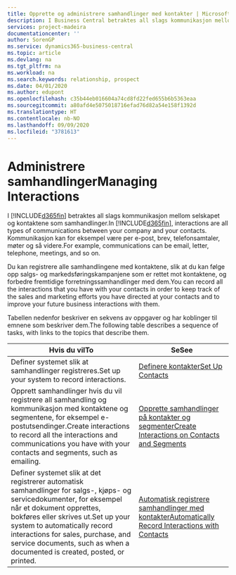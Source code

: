 ```yaml
---
title: Opprette og administrere samhandlinger med kontakter | Microsoft-dokumentasjon
description: I Business Central betraktes all slags kommunikasjon mellom selskapet og kontaktene som samhandlinger. Kommunikasjon kan for eksempel være per e-post, brev, telefonsamtaler, møter og så videre.
services: project-madeira
documentationcenter: ''
author: SorenGP
ms.service: dynamics365-business-central
ms.topic: article
ms.devlang: na
ms.tgt_pltfrm: na
ms.workload: na
ms.search.keywords: relationship, prospect
ms.date: 04/01/2020
ms.author: edupont
ms.openlocfilehash: c35b44eb016604a74cd8fd22fed655b6b5363eaa
ms.sourcegitcommit: a80afd4e5075018716efad76d82a54e158f1392d
ms.translationtype: HT
ms.contentlocale: nb-NO
ms.lasthandoff: 09/09/2020
ms.locfileid: "3781613"
---
```

# <a name="managing-interactions"></a><span data-ttu-id="c0a4b-104">Administrere samhandlinger</span><span class="sxs-lookup"><span data-stu-id="c0a4b-104">Managing Interactions</span></span>
<span data-ttu-id="c0a4b-105">I [!INCLUDE[d365fin](includes/d365fin_md.md)] betraktes all slags kommunikasjon mellom selskapet og kontaktene som samhandlinger.</span><span class="sxs-lookup"><span data-stu-id="c0a4b-105">In [!INCLUDE[d365fin](includes/d365fin_md.md)], interactions are all types of communications between your company and your contacts.</span></span> <span data-ttu-id="c0a4b-106">Kommunikasjon kan for eksempel være per e-post, brev, telefonsamtaler, møter og så videre.</span><span class="sxs-lookup"><span data-stu-id="c0a4b-106">For example, communications can be email, letter, telephone, meetings, and so on.</span></span>

<span data-ttu-id="c0a4b-107">Du kan registrere alle samhandlingene med kontaktene, slik at du kan følge opp salgs- og markedsføringskampanjene som er rettet mot kontaktene, og forbedre fremtidige forretningssamhandlinger med dem.</span><span class="sxs-lookup"><span data-stu-id="c0a4b-107">You can record all the interactions that you have with your contacts in order to keep track of the sales and marketing efforts you have directed at your contacts and to improve your future business interactions with them.</span></span>

<span data-ttu-id="c0a4b-108">Tabellen nedenfor beskriver en sekvens av oppgaver og har koblinger til emnene som beskriver dem.</span><span class="sxs-lookup"><span data-stu-id="c0a4b-108">The following table describes a sequence of tasks, with links to the topics that describe them.</span></span>

| <span data-ttu-id="c0a4b-109">Hvis du vil</span><span class="sxs-lookup"><span data-stu-id="c0a4b-109">To</span></span> | <span data-ttu-id="c0a4b-110">Se</span><span class="sxs-lookup"><span data-stu-id="c0a4b-110">See</span></span> |
| --- | --- |
| <span data-ttu-id="c0a4b-111">Definer systemet slik at samhandlinger registreres.</span><span class="sxs-lookup"><span data-stu-id="c0a4b-111">Set up your system to record interactions.</span></span> |[<span data-ttu-id="c0a4b-112">Definere kontakter</span><span class="sxs-lookup"><span data-stu-id="c0a4b-112">Set Up Contacts</span></span>](marketing-setup-contacts.md) |
|<span data-ttu-id="c0a4b-113">Opprett samhandlinger hvis du vil registrere all samhandling og kommunikasjon med kontaktene og segmentene, for eksempel e-postutsendinger.</span><span class="sxs-lookup"><span data-stu-id="c0a4b-113">Create interactions to record all the interactions and communications you have with your contacts and segments, such as emailing.</span></span>|[<span data-ttu-id="c0a4b-114">Opprette samhandlinger på kontakter og segmenter</span><span class="sxs-lookup"><span data-stu-id="c0a4b-114">Create Interactions on Contacts and Segments</span></span>](marketing-how-create-interactions.md)|
|<span data-ttu-id="c0a4b-115">Definer systemet slik at det registrerer automatisk samhandlinger for salgs-, kjøps- og servicedokumenter, for eksempel når et dokument opprettes, bokføres eller skrives ut.</span><span class="sxs-lookup"><span data-stu-id="c0a4b-115">Set up your system to automatically record interactions for sales, purchase, and service documents, such as when a documented is created, posted, or printed.</span></span>|[<span data-ttu-id="c0a4b-116">Automatisk registrere samhandlinger med kontakter</span><span class="sxs-lookup"><span data-stu-id="c0a4b-116">Automatically Record Interactions with Contacts</span></span>](marketing-auto-record-interactions.md)|
